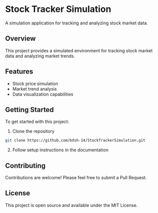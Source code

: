 # Stock Tracker Simulation

A simulation application for tracking and analyzing stock market data.

## Overview

This project provides a simulated environment for tracking stock market data and analyzing market trends.

## Features

- Stock price simulation
- Market trend analysis
- Data visualization capabilities

## Getting Started

To get started with this project:

1. Clone the repository
```bash
git clone https://github.com/bdsh-14/StockTrackerSimulation.git
```
2. Follow setup instructions in the documentation

## Contributing

Contributions are welcome! Please feel free to submit a Pull Request.

## License

This project is open source and available under the MIT License.